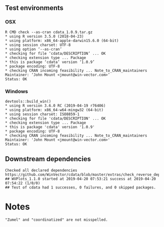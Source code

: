 

## Test environments

### OSX
   
    R CMD check --as-cran cdata_1.0.9.tar.gz 
    * using R version 3.5.0 (2018-04-23)
    * using platform: x86_64-apple-darwin15.6.0 (64-bit)
    * using session charset: UTF-8
    * using option ‘--as-cran’
    * checking for file ‘cdata/DESCRIPTION’ ... OK
    * checking extension type ... Package
    * this is package ‘cdata’ version ‘1.0.9’
    * package encoding: UTF-8
    * checking CRAN incoming feasibility ... Note_to_CRAN_maintainers
    Maintainer: ‘John Mount <jmount@win-vector.com>’
    Status: OK


### Windows

    devtools::build_win()
    * using R version 3.6.0 RC (2019-04-19 r76406)
    * using platform: x86_64-w64-mingw32 (64-bit)
    * using session charset: ISO8859-1
    * checking for file 'cdata/DESCRIPTION' ... OK
    * checking extension type ... Package
    * this is package 'cdata' version '1.0.9'
    * package encoding: UTF-8
    * checking CRAN incoming feasibility ... Note_to_CRAN_maintainers
    Maintainer: 'John Mount <jmount@win-vector.com>'
    Status: OK


## Downstream dependencies

    Checked all declared dependencies
    https://github.com/WinVector/cdata/blob/master/extras/check_reverse_dependencies.md
    ## WVPlots_1.1.0 started at 2019-04-20 07:53:21 success at 2019-04-20 07:54:22 (1/0/0)
    ## Test of cdata had 1 successes, 0 failures, and 0 skipped packages. 


# Notes

    "Zumel" and "coordinatized" are not misspelled.

